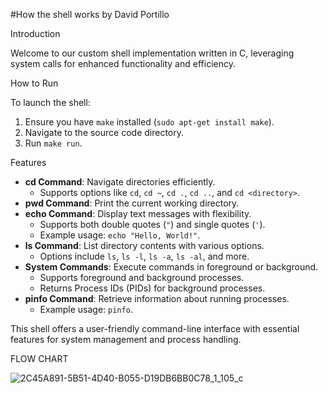 #How the shell works by David Portillo

Introduction

Welcome to our custom shell implementation written in C, leveraging system calls for enhanced functionality and efficiency.

How to Run

To launch the shell:

1. Ensure you have `make` installed (`sudo apt-get install make`).
2. Navigate to the source code directory.
3. Run `make run`.

Features

- **cd Command**: Navigate directories efficiently.
  - Supports options like `cd`, `cd ~`, `cd .`, `cd ..`, and `cd <directory>`.
- **pwd Command**: Print the current working directory.
- **echo Command**: Display text messages with flexibility.
  - Supports both double quotes (`"`) and single quotes (`'`).
  - Example usage: `echo "Hello, World!"`.
- **ls Command**: List directory contents with various options.
  - Options include `ls`, `ls -l`, `ls -a`, `ls -al`, and more.
- **System Commands**: Execute commands in foreground or background.
  - Supports foreground and background processes.
  - Returns Process IDs (PIDs) for background processes.
- **pinfo Command**: Retrieve information about running processes.
  - Example usage: `pinfo`.

This shell offers a user-friendly command-line interface with essential features for system management and process handling.

FLOW CHART


![2C45A891-5B51-4D40-B055-D19DB6BB0C78_1_105_c](https://github.com/DavidPortillo26/atlas-simple_shell/assets/144150513/74fffa31-2ee8-4d76-945d-eda95ec075ed)

